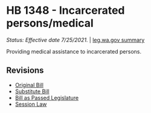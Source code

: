 # HB 1348 - Incarcerated persons/medical
*Status: Effective date 7/25/2021.* | [leg.wa.gov summary](https://app.leg.wa.gov/billsummary?BillNumber=1348&Year=2021)

Providing medical assistance to incarcerated persons.

## Revisions
* [Original Bill](1/)
* [Substitute Bill](S/)
* [Bill as Passed Legislature](S.PL/)
* [Session Law](S.SL/)